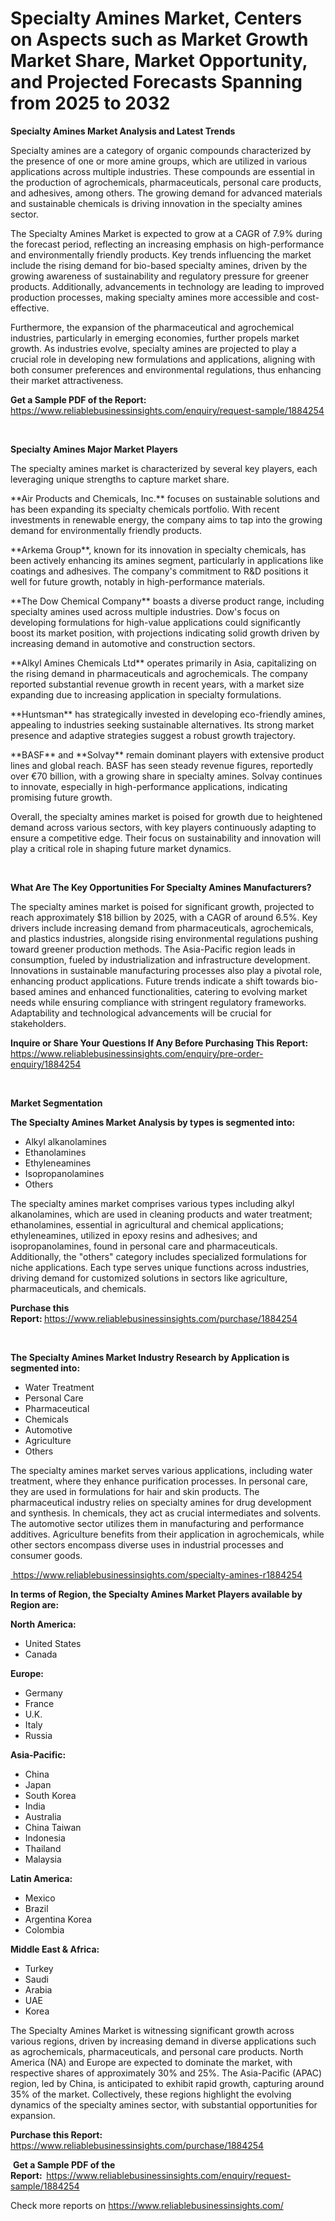 <p><h1>Specialty Amines Market, Centers on Aspects such as Market Growth Market Share, Market Opportunity, and Projected Forecasts Spanning from 2025 to 2032</h1></p><p><strong>Specialty Amines Market Analysis and Latest Trends</strong></p>
<p><p>Specialty amines are a category of organic compounds characterized by the presence of one or more amine groups, which are utilized in various applications across multiple industries. These compounds are essential in the production of agrochemicals, pharmaceuticals, personal care products, and adhesives, among others. The growing demand for advanced materials and sustainable chemicals is driving innovation in the specialty amines sector.</p><p>The Specialty Amines Market is expected to grow at a CAGR of 7.9% during the forecast period, reflecting an increasing emphasis on high-performance and environmentally friendly products. Key trends influencing the market include the rising demand for bio-based specialty amines, driven by the growing awareness of sustainability and regulatory pressure for greener products. Additionally, advancements in technology are leading to improved production processes, making specialty amines more accessible and cost-effective.</p><p>Furthermore, the expansion of the pharmaceutical and agrochemical industries, particularly in emerging economies, further propels market growth. As industries evolve, specialty amines are projected to play a crucial role in developing new formulations and applications, aligning with both consumer preferences and environmental regulations, thus enhancing their market attractiveness.</p></p>
<p><strong>Get a Sample PDF of the Report:&nbsp;</strong> <a href="https://www.reliablebusinessinsights.com/enquiry/request-sample/1884254?utm_campaign=2315&utm_medium=2&utm_source=Github&utm_content=ia&utm_term=01042025&utm_id=specialty-amines">https://www.reliablebusinessinsights.com/enquiry/request-sample/1884254</a></p>
<p>&nbsp;</p>
<p><strong>Specialty Amines Major Market Players</strong></p>
<p><p>The specialty amines market is characterized by several key players, each leveraging unique strengths to capture market share. </p><p>**Air Products and Chemicals, Inc.** focuses on sustainable solutions and has been expanding its specialty chemicals portfolio. With recent investments in renewable energy, the company aims to tap into the growing demand for environmentally friendly products.</p><p>**Arkema Group**, known for its innovation in specialty chemicals, has been actively enhancing its amines segment, particularly in applications like coatings and adhesives. The company's commitment to R&D positions it well for future growth, notably in high-performance materials.</p><p>**The Dow Chemical Company** boasts a diverse product range, including specialty amines used across multiple industries. Dow's focus on developing formulations for high-value applications could significantly boost its market position, with projections indicating solid growth driven by increasing demand in automotive and construction sectors.</p><p>**Alkyl Amines Chemicals Ltd** operates primarily in Asia, capitalizing on the rising demand in pharmaceuticals and agrochemicals. The company reported substantial revenue growth in recent years, with a market size expanding due to increasing application in specialty formulations.</p><p>**Huntsman** has strategically invested in developing eco-friendly amines, appealing to industries seeking sustainable alternatives. Its strong market presence and adaptive strategies suggest a robust growth trajectory.</p><p>**BASF** and **Solvay** remain dominant players with extensive product lines and global reach. BASF has seen steady revenue figures, reportedly over €70 billion, with a growing share in specialty amines. Solvay continues to innovate, especially in high-performance applications, indicating promising future growth.</p><p>Overall, the specialty amines market is poised for growth due to heightened demand across various sectors, with key players continuously adapting to ensure a competitive edge. Their focus on sustainability and innovation will play a critical role in shaping future market dynamics.</p></p>
<p>&nbsp;</p>
<p><strong>What Are The Key Opportunities For Specialty Amines Manufacturers?</strong></p>
<p><p>The specialty amines market is poised for significant growth, projected to reach approximately $18 billion by 2025, with a CAGR of around 6.5%. Key drivers include increasing demand from pharmaceuticals, agrochemicals, and plastics industries, alongside rising environmental regulations pushing toward greener production methods. The Asia-Pacific region leads in consumption, fueled by industrialization and infrastructure development. Innovations in sustainable manufacturing processes also play a pivotal role, enhancing product applications. Future trends indicate a shift towards bio-based amines and enhanced functionalities, catering to evolving market needs while ensuring compliance with stringent regulatory frameworks. Adaptability and technological advancements will be crucial for stakeholders.</p></p>
<p><strong>Inquire or Share Your Questions If Any Before Purchasing This Report:</strong> <a href="https://www.reliablebusinessinsights.com/enquiry/pre-order-enquiry/1884254?utm_campaign=2315&utm_medium=2&utm_source=Github&utm_content=ia&utm_term=01042025&utm_id=specialty-amines">https://www.reliablebusinessinsights.com/enquiry/pre-order-enquiry/1884254</a></p>
<p>&nbsp;</p>
<p><strong>Market Segmentation</strong></p>
<p><strong>The Specialty Amines Market Analysis by types is segmented into:</strong></p>
<p><ul><li>Alkyl alkanolamines</li><li>Ethanolamines</li><li>Ethyleneamines</li><li>Isopropanolamines</li><li>Others</li></ul></p>
<p><p>The specialty amines market comprises various types including alkyl alkanolamines, which are used in cleaning products and water treatment; ethanolamines, essential in agricultural and chemical applications; ethyleneamines, utilized in epoxy resins and adhesives; and isopropanolamines, found in personal care and pharmaceuticals. Additionally, the "others" category includes specialized formulations for niche applications. Each type serves unique functions across industries, driving demand for customized solutions in sectors like agriculture, pharmaceuticals, and chemicals.</p></p>
<p><strong>Purchase this Report:&nbsp;</strong><a href="https://www.reliablebusinessinsights.com/purchase/1884254?utm_campaign=2315&utm_medium=2&utm_source=Github&utm_content=ia&utm_term=01042025&utm_id=specialty-amines">https://www.reliablebusinessinsights.com/purchase/1884254</a></p>
<p>&nbsp;</p>
<p><strong>The Specialty Amines Market Industry Research by Application is segmented into:</strong></p>
<p><ul><li>Water Treatment</li><li>Personal Care</li><li>Pharmaceutical</li><li>Chemicals</li><li>Automotive</li><li>Agriculture</li><li>Others</li></ul></p>
<p><p>The specialty amines market serves various applications, including water treatment, where they enhance purification processes. In personal care, they are used in formulations for hair and skin products. The pharmaceutical industry relies on specialty amines for drug development and synthesis. In chemicals, they act as crucial intermediates and solvents. The automotive sector utilizes them in manufacturing and performance additives. Agriculture benefits from their application in agrochemicals, while other sectors encompass diverse uses in industrial processes and consumer goods.</p></p>
<p><a href="https://www.reliablebusinessinsights.com/specialty-amines-r1884254?utm_campaign=2315&utm_medium=2&utm_source=Github&utm_content=ia&utm_term=01042025&utm_id=specialty-amines">&nbsp;https://www.reliablebusinessinsights.com/specialty-amines-r1884254</a></p>
<p><strong>In terms of Region, the Specialty Amines Market Players available by Region are:</strong></p>
<p>
    <p> <strong> North America: </strong>
        <ul>
            <li>United States</li>
            <li>Canada</li>
        </ul>
        </p> 
    <p> <strong> Europe: </strong>
        <ul>
            <li>Germany</li>
            <li>France</li>
            <li>U.K.</li>
            <li>Italy</li>
            <li>Russia</li>
        </ul>
        </p> 
    <p> <strong> Asia-Pacific: </strong>
        <ul>
            <li>China</li>
            <li>Japan</li>
            <li>South Korea</li>
            <li>India</li>
            <li>Australia</li>
            <li>China Taiwan</li>
            <li>Indonesia</li>
            <li>Thailand</li>
            <li>Malaysia</li>
        </ul>
        </p> 
    <p> <strong> Latin America: </strong>
        <ul>
            <li>Mexico</li>
            <li>Brazil</li>
            <li>Argentina Korea</li>
            <li>Colombia</li>
        </ul>
        </p> 
    <p> <strong> Middle East & Africa: </strong>
        <ul>
            <li>Turkey</li>
            <li>Saudi</li>
            <li>Arabia</li>
            <li>UAE</li>
            <li>Korea</li>
        </ul>
    </p>
    </p>
<p><p>The Specialty Amines Market is witnessing significant growth across various regions, driven by increasing demand in diverse applications such as agrochemicals, pharmaceuticals, and personal care products. North America (NA) and Europe are expected to dominate the market, with respective shares of approximately 30% and 25%. The Asia-Pacific (APAC) region, led by China, is anticipated to exhibit rapid growth, capturing around 35% of the market. Collectively, these regions highlight the evolving dynamics of the specialty amines sector, with substantial opportunities for expansion.</p></p>
<p><strong>Purchase this Report: </strong><a href="https://www.reliablebusinessinsights.com/purchase/1884254?utm_campaign=2315&utm_medium=2&utm_source=Github&utm_content=ia&utm_term=01042025&utm_id=specialty-amines">https://www.reliablebusinessinsights.com/purchase/1884254</a></p>
<p>&nbsp;<strong>Get a Sample PDF of the Report:&nbsp;&nbsp;</strong><a href="https://www.reliablebusinessinsights.com/enquiry/request-sample/1884254?utm_campaign=2315&utm_medium=2&utm_source=Github&utm_content=ia&utm_term=01042025&utm_id=specialty-amines">https://www.reliablebusinessinsights.com/enquiry/request-sample/1884254</a></p>
<p><strong></strong></p>
<p>Check more reports on <a href="https://www.reliablebusinessinsights.com/?utm_campaign=2315&utm_medium=2&utm_source=Github&utm_content=ia&utm_term=01042025&utm_id=specialty-amines">https://www.reliablebusinessinsights.com/</a></p>